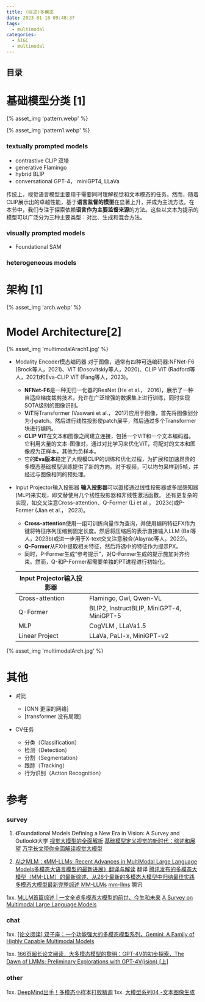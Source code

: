 ```yaml
---
title: (综述)多模态 
date: 2023-01-18 09:48:37
tags:
  - multimodal
categories:
  - AIGC  
  - multimodal
---
```


<p></p>
<!-- more -->

## 目录
<!-- toc -->

# 基础模型分类 [1]
{% asset_img  'pattern.webp' %}

{% asset_img  'pattern1.webp' %}

### textually prompted models 
  - contrastive
    CLIP  双塔
  - generative 
    Flamingo 
  - hybrid 
    BLIP
  - conversational
    GPT-4， miniGPT4, LLaVa

传统上，视觉语言模型主要用于需要同时理解视觉和文本模态的任务。然而，随着CLIP展示出的卓越性能，基于**语言监督的模型**在显著上升，并成为主流方法。在本节中，我们专注于探索依赖**语言作为主要监督来源**的方法。这些以文本为提示的模型可以广泛分为三种主要类型：对比、生成和混合方法。


###  visually prompted models
  - Foundational 
    SAM

###  heterogeneous  models

# 架构 [1]
{% asset_img  'arch.webp' %}


# Model Architecture[2]
{% asset_img  'multimodalArach1.jpg' %}

+ Modality Encoder模态编码器
	对于图像，通常有四种可选编码器:NFNet-F6 (Brock等人，2021)、ViT (Dosovitskiy等人，2020)、CLIP ViT (Radford等人，2021)和Eva-CLIP ViT (Fang等人，2023)。
	- **NFNet-F6**是一种无归一化器的ResNet (He et al.， 2016)，展示了一种自适应梯度裁剪技术，允许在广泛增强的数据集上进行训练，同时实现SOTA级别的图像识别。
	- **ViT**将Transformer (Vaswani et al.， 2017)应用于图像，首先将图像划分为小patch。然后进行线性投影使patch展平，然后通过多个Transformer块进行编码。
	- **CLIP ViT**在文本和图像之间建立连接，包括一个ViT和一个文本编码器。它利用大量的文本-图像对，通过对比学习来优化ViT，将配对的文本和图像视为正样本，其他为负样本。
	- 它的**Eva版本**稳定了大规模CLIP的训练和优化过程，为扩展和加速昂贵的多模态基础模型训练提供了新的方向。对于视频，可以均匀采样到5帧，并经过与图像相同的预处理。



+ Input Projector输入投影器
	**输入投影器**可以直接通过线性投影器或多层感知器(MLP)来实现，即交替使用几个线性投影器和非线性激活函数。
	还有更复杂的实现，如交叉注意Cross-attention、Q-Former (Li et al.， 2023c)或P-Former (Jian et al.， 2023)。
	
	- **Cross-attention**使用一组可训练向量作为查询，并使用编码特征FX作为键将特征序列压缩到固定长度。然后将压缩后的表示直接输入LLM (Bai等人，2023b)或进一步用于X-text交叉注意融合(Alayrac等人，2022)。 
	- **Q-Former**从FX中提取相关特征，然后将选中的特征作为提示PX。
	- 同时，P-Former生成“参考提示”，对Q-Former生成的提示施加对齐约束。然而，Q-和P-Former都需要单独的PT进程进行初始化。
	
	| Input Projector输入投影器 |                                           |
	| ------------------------- | ----------------------------------------- |
	| Cross-attention           | Flamingo, Owl, Qwen-VL                    |
	| Q-Former                  | BLIP2, InstructBLIP, MiniGPT-4, MiniGPT-5 |
	| MLP                       | CogVLM , LLaVa1.5                         |
	| Linear Project            | LLaVa, PaLI-x,  MiniGPT-v2                |
	
	


{% asset_img  'multimodalArch.jpg' %}


# 其他
+ 对比
  - [CNN  更深的网络]
  - [transformer 没有局限]
  
+ CV任务
  - 分类（Classification）
  - 检测（Detection）
  - 分割（Segmentation）
  - 跟踪（Tracking）
  - 行为识别（Action Recognition）
  
# 参考
### survey
1. 《Foundational Models Defining a New Era in Vision: A Survey and Outlook》大学
    [视觉大模型的全面解析](https://blog.csdn.net/qq_45368632/article/details/132180645)
    [基础模型定义视觉的新时代：综述和展望](https://zhuanlan.zhihu.com/p/655135848)
    [万字长文带你全面解读视觉大模型](https://zhuanlan.zhihu.com/p/648578542)

2. [AI之MLM：《MM-LLMs: Recent Advances in MultiModal Large Language Models多模态大语言模型的最新进展》翻译与解读](https://blog.csdn.net/qq_41185868/article/details/135877268) 翻译
   [腾讯发布的多模态大模型（MM-LLM）的最新综述、从26个最新的多模态大模型中归纳最佳实践](https://zhuanlan.zhihu.com/p/680487634)
   [多模态大模型最新完整综述 MM-LLMs](https://zhuanlan.zhihu.com/p/680955430)
   [mm-llms](https://mm-llms.github.io/archives/) 腾讯


1xx. [MLLM首篇综述 | 一文全览多模态大模型的前世、今生和未来](https://cloud.tencent.com/developer/article/2322835)
   [A Survey on Multimodal Large Language Models](https://arxiv.org/abs/2306.13549)


### chat
1xx. [[论文阅读] 双子座：一个功能强大的多模态模型系列，Gemini: A Family of Highly Capable Multimodal Models](https://zhuanlan.zhihu.com/p/670821058)

1xx. [166页超长论文阅读，大多模态模型的黎明：GPT-4V的初步探索，The Dawn of LMMs: Preliminary Explorations with GPT-4V(ision) [上]](https://zhuanlan.zhihu.com/p/663655741)


### other
1xx. [DeepMind出手！多模态小样本打败精调](https://zhuanlan.zhihu.com/p/511517344)
1xx. [大模型系列04 -文本图像生成](https://zhuanlan.zhihu.com/p/669757416)







